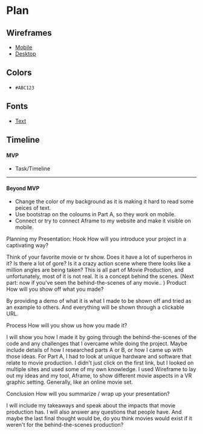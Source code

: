 # Plan

## Wireframes
* [Mobile]()
* [Desktop]()

## Colors
* `#ABC123`

## Fonts
* [Text](URL)

## Timeline

#### MVP

* Task/Timeline

---

#### Beyond MVP

* Change the color of my background as it is making it hard to read some peices of text.
* Use bootstrap on the coloums in Part A, so they work on mobile.
* Connect or try to connect Aframe to my website and make it visible on mobile.








<!-- DO NOT USE THIS YET

| Name | Glows | Grows |
| Jehan| I like the organization of cards in part A. | Change the background so that it is less vibrant and so the text is easier to read.|
|  Alexander |  The font and style you used is really nice and goes with the theme. | Fix your cards in part A, so they are readable to users and fix your arrow in aframe.


-->


Planning my Presentation:
Hook
How will you introduce your project in a captivating way?

Think of your favorite movie or tv show. Does it have a lot of superheros in it? Is there a lot of gore? Is it a crazy action scene where there looks like  a million angles are being taken? This is all part of Movie Production, and unfortunately, most of it is not real. It is a concept behind the scenes.
(Next part: now if you've seen the behind-the-scenes of any movie.. )
Product
How will you show off what you made?

By providing a demo of what it is what I made to be shown off and tried as an example to others. And everything will be shown through a clickable URL.

Process
How will you show us how you made it?

I will show you how I made it by going through the behind-the-scenes of the code and any challenges that I overcame while doing the project. Maybe include details of how I researched parts A or B, or how I came up with those ideas. For Part A, I had to look at unique hardware and software that relate to movie production. I didn't just click on the first link, but I looked on multiple sites and used some of my own knowledge. I used Wireframe to lay out my ideas and my tool, Aframe, to show different movie aspects in a VR graphic setting. Generally, like an online movie set.

Conclusion
How will you summarize / wrap up your presentation?

I will include my takeaways and speak about the impacts that movie production has. I will also answer any questions that people have. And maybe the last final thought would be, do you think movies would exist if it weren't for the behind-the-scenes production?

